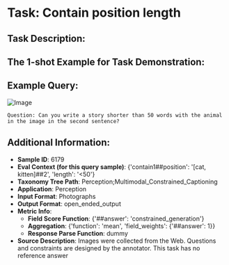 # Task: Contain position length

## Task Description:



## The 1-shot Example for Task Demonstration:

## Example Query:

![Image](Figure1.png)

```
Question: Can you write a story shorter than 50 words with the animal in the image in the second sentence?
```



## Additional Information:

- **Sample ID**: 6179
- **Eval Context (for this query sample)**: {'contain1##position': '[cat, kitten]##2', 'length': '<50'}
- **Taxonomy Tree Path**: Perception;Multimodal_Constrained_Captioning
- **Application**: Perception
- **Input Format**: Photographs
- **Output Format**: open_ended_output
- **Metric Info**:
  - **Field Score Function**: {'##answer': 'constrained_generation'}
  - **Aggregation**: {'function': 'mean', 'field_weights': {'##answer': 1}}
  - **Response Parse Function**: dummy
- **Source Description**: Images were collected from the Web. Questions and constraints are designed by the annotator. This task has no reference answer
